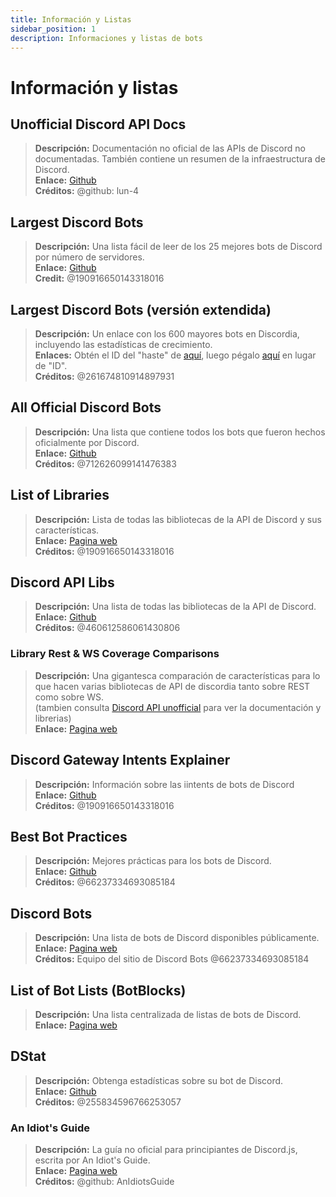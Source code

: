 ```yaml
---
title: Información y Listas
sidebar_position: 1
description: Informaciones y listas de bots
---
```


# Información y listas

## Unofficial Discord API Docs

> **Descripción:** Documentación no oficial de las APIs de Discord no documentadas. También contiene un resumen de la infraestructura de Discord.  <br/>
**Enlace:** [Github](https://luna.gitlab.io/discord-unofficial-docs/)  <br/>
**Créditos:** @github: lun-4

## Largest Discord Bots

> **Descripción:** Una lista fácil de leer de los 25 mejores bots de Discord por número de servidores.   <br/>
**Enlace:** [Github](https://gist.github.com/advaith1/451dcbca2d7c3503d4f48d63eb918cb0)   <br/>
**Credit:** @190916650143318016

## Largest Discord Bots (versión extendida)

> **Descripción:** Un enlace con los 600 mayores bots en Discordia, incluyendo las estadísticas de crecimiento.  <br/>
**Enlaces:** Obtén el ID del "haste" de [aquí](https://unbelievaboat.com/api/botlist), luego pégalo [aquí](https://haste.unbelievaboat.com/ID) en lugar de "ID".  <br/>
**Créditos:** @261674810914897931

## All Official Discord Bots

> **Descripción:** Una lista que contiene todos los bots que fueron hechos oficialmente por Discord.   <br/>
**Enlace:** [Github](https://gist.github.com/GeneralSadaf/e58edfb8158df2680aa90ae897c2e327)   <br/>
**Créditos:** @712626099141476383

## List of Libraries

> **Descripción:** Lista de todas las bibliotecas de la API de Discord y sus características.   <br/>
**Enlace:** [Pagina web](https://libs.advaith.io/)   <br/>
**Créditos:** @190916650143318016

## Discord API Libs

> **Descripción:** Una lista de todas las bibliotecas de la API de Discord.  <br/>
**Enlace:** [Github](https://github.com/apacheli/discord-api-libs)  <br/>
**Créditos:** @460612586061430806

### Library Rest & WS Coverage Comparisons

> **Descripción:** Una gigantesca comparación de características para lo que hacen varias bibliotecas de API de discordia tanto sobre REST como sobre WS.  <br/>
(tambien consulta [Discord API unofficial](https://discordapi.com/unofficial/) para ver la documentación y librerias)   <br/>
**Enlace:** [Pagina web](https://discordapi.com/unofficial/comparison.html)

## Discord Gateway Intents Explainer

> **Descripción:** Información sobre las iintents de bots de Discord  <br/>
**Enlace:** [Github](https://gist.github.com/advaith1/e69bcc1cdd6d0087322734451f15aa2f)  <br/>
**Créditos:** @190916650143318016

## Best Bot Practices

> **Descripción:** Mejores prácticas para los bots de Discord.   <br/>
**Enlace:** [Github](https://github.com/meew0/discord-bot-best-practices)   <br/>
**Créditos:** @66237334693085184

## Discord Bots

> **Descripción:** Una lista de bots de Discord disponibles públicamente.   <br/>
**Enlace:** [Pagina web](https://discord.bots.gg/)   <br/>
**Créditos:** Equipo del sitio de Discord Bots @66237334693085184

## List of Bot Lists (BotBlocks)

> **Descripción:** Una lista centralizada de listas de bots de Discord.   <br/>
**Enlace:** [Pagina web](https://botblock.org/lists)

## DStat

> **Descripción:** Obtenga estadísticas sobre su bot de Discord.   <br/>
**Enlace:** [Github](https://github.com/benricheson101/dstat) <br/>
**Créditos:** @255834596766253057

### An Idiot's Guide

> **Descripción:**  La guía no oficial para principiantes de Discord.js, escrita por An Idiot's Guide.<br/>
**Enlace:** [Pagina web](https://anidiots.guide/) <br/>
**Créditos:** @github: AnIdiotsGuide
